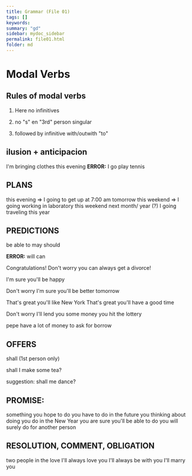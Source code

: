 ```yaml
---
title: Grammar (File 01)
tags: []
keywords:
summary: "gd"
sidebar: mydoc_sidebar
permalink: file01.html
folder: md
---
```


# Modal Verbs

## Rules of modal verbs

1) Here no infinitives
   
2) no "s" en "3rd" person singular
   
3) followed by infinitive with/outwith "to"
   

## ilusion + anticipacion 

I'm bringing clothes this evening 
**ERROR:** I go play tennis

## PLANS

this evening  => I going to get up at 7:00 am tomorrow
this weekend  => I going working in laboratory  this weekend
next month/ year (?) I going traveling this year

## PREDICTIONS

be able to 
may should 

**ERROR:** will can 

Congratulations! Don't worry you can always get a divorce!

I'm sure you'll be happy

Don't worry I'm sure you'll be better tomorrow

That's great you'll like New York 
That's great you'll have a good time

Don't worry I'll lend you some money
you hit the lottery

pepe have a lot of money to ask for borrow

## OFFERS

shall  (1st person only)

shall I make some tea?

suggestion: shall me dance?


## PROMISE:
something you hope to do
	you have to do in the future
	you thinking about doing 
	you do in the New Year
	you are sure you'll be able to do
	you will surely do for another person

## RESOLUTION, COMMENT, OBLIGATION

two people in the love
I'll always love you
I'll always be with you
I'll marry you

